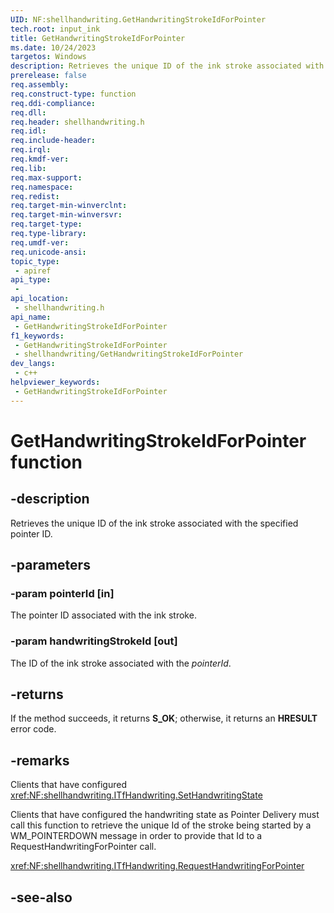 ```yaml
---
UID: NF:shellhandwriting.GetHandwritingStrokeIdForPointer
tech.root: input_ink
title: GetHandwritingStrokeIdForPointer
ms.date: 10/24/2023
targetos: Windows
description: Retrieves the unique ID of the ink stroke associated with the specified pointer ID.
prerelease: false
req.assembly: 
req.construct-type: function
req.ddi-compliance: 
req.dll: 
req.header: shellhandwriting.h
req.idl: 
req.include-header: 
req.irql: 
req.kmdf-ver: 
req.lib: 
req.max-support: 
req.namespace: 
req.redist: 
req.target-min-winverclnt: 
req.target-min-winversvr: 
req.target-type: 
req.type-library: 
req.umdf-ver: 
req.unicode-ansi: 
topic_type:
 - apiref
api_type:
 - 
api_location:
 - shellhandwriting.h
api_name:
 - GetHandwritingStrokeIdForPointer
f1_keywords:
 - GetHandwritingStrokeIdForPointer
 - shellhandwriting/GetHandwritingStrokeIdForPointer
dev_langs:
 - c++
helpviewer_keywords:
 - GetHandwritingStrokeIdForPointer
---
```


# GetHandwritingStrokeIdForPointer function

## -description

Retrieves the unique ID of the ink stroke associated with the specified pointer ID.

## -parameters

### -param pointerId [in]

The pointer ID associated with the ink stroke.

### -param handwritingStrokeId [out]

The ID of the ink stroke associated with the *pointerId*.

## -returns

If the method succeeds, it returns **S_OK**; otherwise, it returns an **HRESULT** error code.

## -remarks

Clients that have configured <xref:NF:shellhandwriting.ITfHandwriting.SetHandwritingState>

Clients that have configured the handwriting state as Pointer Delivery must call this function to retrieve the unique Id of the stroke being started by a WM_POINTERDOWN message in order to provide that Id to a RequestHandwritingForPointer call.

<xref:NF:shellhandwriting.ITfHandwriting.RequestHandwritingForPointer>

## -see-also

